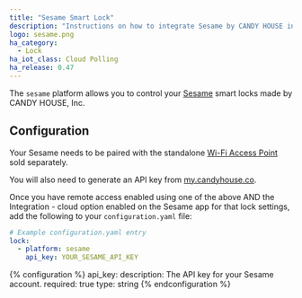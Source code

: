 ```yaml
---
title: "Sesame Smart Lock"
description: "Instructions on how to integrate Sesame by CANDY HOUSE into Home Assistant."
logo: sesame.png
ha_category:
  - Lock
ha_iot_class: Cloud Polling
ha_release: 0.47
---
```


The `sesame` platform allows you to control your [Sesame](https://candyhouse.co/) smart locks made by CANDY HOUSE, Inc.

## Configuration

Your Sesame needs to be paired with the standalone [Wi-Fi Access Point](https://candyhouse.co/collections/frontpage/products/wi-fi-access-point) sold separately.

You will also need to generate an API key from [my.candyhouse.co](https://my.candyhouse.co/#/credentials).

Once you have remote access enabled using one of the above AND the Integration - cloud option enabled on the Sesame app for that lock settings, add the following to your `configuration.yaml` file:

```yaml
# Example configuration.yaml entry
lock:
  - platform: sesame
    api_key: YOUR_SESAME_API_KEY
```

{% configuration %}
api_key:
  description: The API key for your Sesame account.
  required: true
  type: string
{% endconfiguration %}
